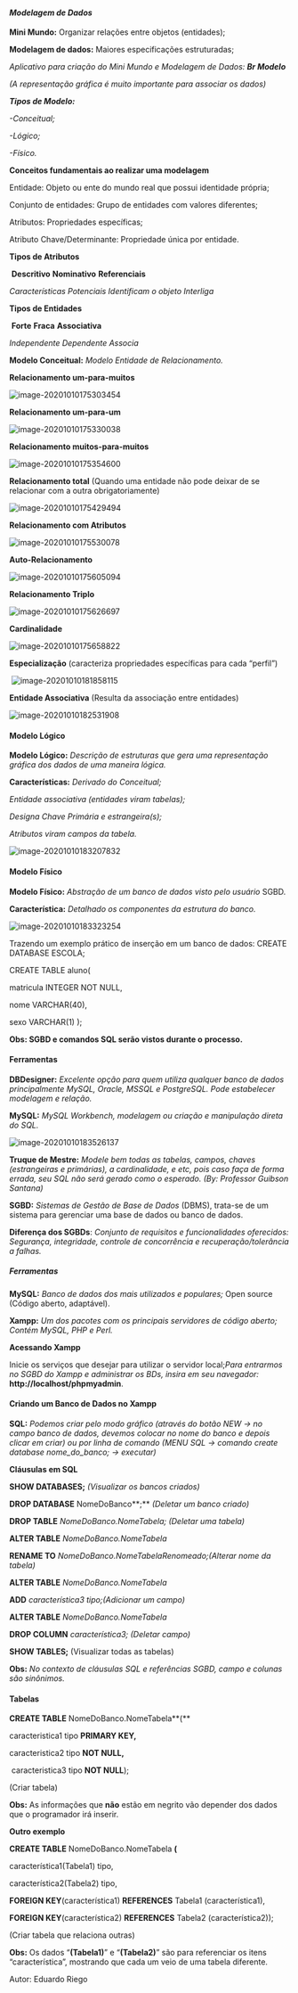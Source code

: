 ####                                                    ***Modelagem de Dados***

**Mini Mundo:** Organizar relações entre objetos (entidades);

**Modelagem de dados:** Maiores especificações estruturadas;

*Aplicativo para criação do Mini Mundo e Modelagem de Dados: **Br Modelo***

*(A representação gráfica é muito importante para associar os dados)*



***Tipos de Modelo:***

*-Conceitual;*

*-Lógico;*

*-Físico.*



**Conceitos fundamentais ao realizar uma modelagem**

Entidade: Objeto ou ente do mundo real que possui identidade própria;

Conjunto de entidades: Grupo de entidades com valores diferentes;

Atributos: Propriedades específicas;

Atributo Chave/Determinante: Propriedade única por entidade.



**Tipos de Atributos**

​			**Descritivo**							 **Nominativo**								**Referenciais**

*Características Potenciais* 		       *Identificam o objeto* 				         *Interliga*



**Tipos de Entidades**

​     **Forte**    								   	    **Fraca** 										         **Associativa**

*Independente*                                   *Dependente*                                                *Associa*



**Modelo Conceitual:** *Modelo Entidade de Relacionamento.*

**Relacionamento um-para-muitos**

![image-20201010175303454](C:\Users\Administrador\AppData\Roaming\Typora\typora-user-images\image-20201010175303454.png)

**Relacionamento um-para-um**

![image-20201010175330038](C:\Users\Administrador\AppData\Roaming\Typora\typora-user-images\image-20201010175330038.png)

**Relacionamento muitos-para-muitos**

![image-20201010175354600](C:\Users\Administrador\AppData\Roaming\Typora\typora-user-images\image-20201010175354600.png)

**Relacionamento total** (Quando uma entidade não pode deixar de se relacionar com a outra obrigatoriamente)

![image-20201010175429494](C:\Users\Administrador\AppData\Roaming\Typora\typora-user-images\image-20201010175429494.png)

**Relacionamento com Atributos**

![image-20201010175530078](C:\Users\Administrador\AppData\Roaming\Typora\typora-user-images\image-20201010175530078.png)

**Auto-Relacionamento**

![image-20201010175605094](C:\Users\Administrador\AppData\Roaming\Typora\typora-user-images\image-20201010175605094.png)

**Relacionamento Triplo**

![image-20201010175626697](C:\Users\Administrador\AppData\Roaming\Typora\typora-user-images\image-20201010175626697.png)

**Cardinalidade**

![image-20201010175658822](C:\Users\Administrador\AppData\Roaming\Typora\typora-user-images\image-20201010175658822.png)

**Especialização** (caracteriza propriedades específicas para cada “perfil”)

​                  ![image-20201010181858115](C:\Users\Administrador\AppData\Roaming\Typora\typora-user-images\image-20201010181858115.png)

**Entidade Associativa** (Resulta da associação entre entidades)

![image-20201010182531908](C:\Users\Administrador\AppData\Roaming\Typora\typora-user-images\image-20201010182531908.png)





####                                                      **Modelo Lógico**

**Modelo Lógico:** *Descrição de estruturas que gera uma representação*  *gráfica dos dados de uma maneira lógica.*

**Características:** *Derivado do Conceitual;*    

*Entidade associativa (entidades viram tabelas);*            

*Designa Chave Primária e estrangeira(s);*       

*Atributos viram campos da tabela.*

![image-20201010183207832](C:\Users\Administrador\AppData\Roaming\Typora\typora-user-images\image-20201010183207832.png)



####                                                        **Modelo Físico**

**Modelo Físico:** *Abstração de um banco de dados visto pelo usuário* SGBD.

**Característica:** *Detalhado os componentes da estrutura do banco.*

![image-20201010183323254](C:\Users\Administrador\AppData\Roaming\Typora\typora-user-images\image-20201010183323254.png)

Trazendo um exemplo prático de inserção em um banco de dados:
        CREATE DATABASE ESCOLA;

CREATE TABLE aluno( 

matricula INTEGER NOT NULL, 

nome VARCHAR(40), 

sexo VARCHAR(1) );

**Obs: SGBD e comandos SQL serão vistos durante o** **processo.** 

#### **Ferramentas**

**DBDesigner:** *Excelente opção para quem utiliza qualquer banco de dados principalmente MySQL, Oracle, MSSQL e PostgreSQL. Pode estabelecer modelagem e relação.*

**MySQL:** *MySQL Workbench, modelagem ou criação e manipulação direta do SQL.*

![image-20201010183526137](C:\Users\Administrador\AppData\Roaming\Typora\typora-user-images\image-20201010183526137.png)

**Truque de Mestre:** *Modele bem todas as tabelas, campos, chaves (estrangeiras e primárias), a cardinalidade, e etc, pois caso faça de forma errada, seu SQL não será gerado como o esperado. (By: Professor Guibson Santana)*

**SGBD:** *Sistemas de Gestão de Base de Dados* (DBMS), trata-se de um sistema para gerenciar uma base de dados ou banco de dados.

**Diferença dos SGBDs**: *Conjunto de requisitos e funcionalidades oferecidos: Segurança, integridade, controle de concorrência e recuperação/tolerância a falhas.*

##### **Ferramentas**

**MySQL:** *Banco de dados dos mais utilizados e populares;*    Open source (Código aberto, adaptável).

**Xampp:** *Um dos pacotes com os principais servidores de código aberto;*       *Contém MySQL, PHP e Perl.*

**Acessando Xampp**

Inicie os serviços que desejar para utilizar o servidor local;*Para entrarmos no SGBD do Xampp e administrar os BDs, insira em seu navegador:* **http://localhost/phpmyadmin**.



#### **Criando um Banco de Dados no Xampp**

**SQL:** *Podemos criar pelo modo gráfico (através do botão NEW → no campo banco de dados, devemos colocar no nome do banco e depois clicar em criar) ou por linha de comando (MENU SQL → comando create database nome_do_banco; → executar)*

**Cláusulas em SQL**

**SHOW DATABASES;** *(Visualizar os bancos criados)*

**DROP DATABASE** NomeDoBanco**;** *(Deletar um banco criado)*

**DROP TABLE** *NomeDoBanco.NomeTabela; (Deletar uma tabela)*

**ALTER TABLE** *NomeDoBanco.NomeTabela* 

**RENAME TO** *NomeDoBanco.NomeTabelaRenomeado;(Alterar nome da tabela)*

**ALTER TABLE** *NomeDoBanco.NomeTabela* 

**ADD** *característica3 tipo;(Adicionar um campo)*

**ALTER TABLE** *NomeDoBanco.NomeTabela* 

**DROP COLUMN** *característica3; (Deletar campo)*

**SHOW TABLES;** (Visualizar todas as tabelas)

**Obs:** *No contexto de cláusulas SQL e referências SGBD, campo e colunas são sinônimos.*



#### **Tabelas**

**CREATE TABLE** NomeDoBanco.NomeTabela**(**    

   caracteristica1 tipo **PRIMARY KEY,**     

 caracteristica2 tipo **NOT NULL,**  

​    caracteristica3 tipo **NOT NULL**);

 (Criar tabela)

**Obs:** As informações que **não** estão em negrito vão depender dos dados que o programador irá inserir.

**Outro exemplo**

**CREATE TABLE** NomeDoBanco.NomeTabela **(** 

característica1(Tabela1) tipo,

característica2(Tabela2) tipo, 

**FOREIGN KEY**(característica1) **REFERENCES** Tabela1 (característica1),

 **FOREIGN KEY**(característica2) **REFERENCES** Tabela2 (característica2));

(Criar tabela que relaciona outras)

**Obs:** Os dados “**(Tabela1)**” e “**(Tabela2)**” são para referenciar os itens “característica”, mostrando que cada um veio de uma tabela diferente.

Autor: Eduardo Riego
